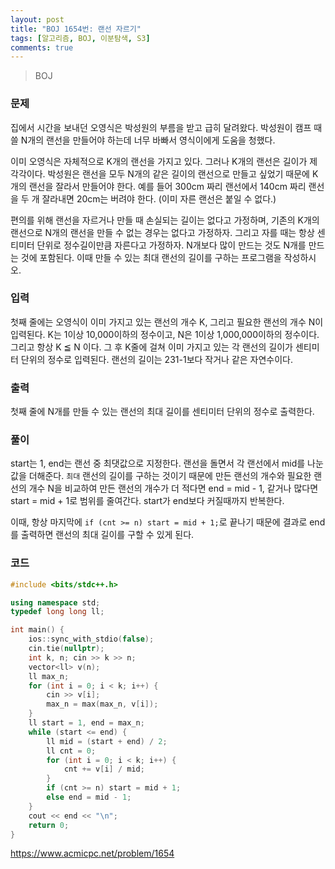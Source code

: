 ```yaml
---
layout: post
title: "BOJ 1654번: 랜선 자르기"
tags: [알고리즘, BOJ, 이분탐색, S3]
comments: true
---
```


> BOJ

### 문제
집에서 시간을 보내던 오영식은 박성원의 부름을 받고 급히 달려왔다. 박성원이 캠프 때 쓸 N개의 랜선을 만들어야 하는데 너무 바빠서 영식이에게 도움을 청했다.

이미 오영식은 자체적으로 K개의 랜선을 가지고 있다. 그러나 K개의 랜선은 길이가 제각각이다. 박성원은 랜선을 모두 N개의 같은 길이의 랜선으로 만들고 싶었기 때문에 K개의 랜선을 잘라서 만들어야 한다. 예를 들어 300cm 짜리 랜선에서 140cm 짜리 랜선을 두 개 잘라내면 20cm는 버려야 한다. (이미 자른 랜선은 붙일 수 없다.)

편의를 위해 랜선을 자르거나 만들 때 손실되는 길이는 없다고 가정하며, 기존의 K개의 랜선으로 N개의 랜선을 만들 수 없는 경우는 없다고 가정하자. 그리고 자를 때는 항상 센티미터 단위로 정수길이만큼 자른다고 가정하자. N개보다 많이 만드는 것도 N개를 만드는 것에 포함된다. 이때 만들 수 있는 최대 랜선의 길이를 구하는 프로그램을 작성하시오.

### 입력
첫째 줄에는 오영식이 이미 가지고 있는 랜선의 개수 K, 그리고 필요한 랜선의 개수 N이 입력된다. K는 1이상 10,000이하의 정수이고, N은 1이상 1,000,000이하의 정수이다. 그리고 항상 K ≦ N 이다. 그 후 K줄에 걸쳐 이미 가지고 있는 각 랜선의 길이가 센티미터 단위의 정수로 입력된다. 랜선의 길이는 231-1보다 작거나 같은 자연수이다.

### 출력
첫째 줄에 N개를 만들 수 있는 랜선의 최대 길이를 센티미터 단위의 정수로 출력한다.

### 풀이
start는 1, end는 랜선 중 최댓값으로 지정한다. 랜선을 돌면서 각 랜선에서 mid를 나눈 값을 더해준다. `최대` 랜선의 길이를 구하는 것이기 때문에 만든 랜선의 개수와 필요한 랜선의 개수 N을 비교하여 만든 랜선의 개수가 더 적다면 end = mid - 1, 같거나 많다면 start = mid + 1로 범위를 줄여간다. start가 end보다 커질때까지 반복한다.

이때, 항상 마지막에 `if (cnt >= n) start = mid + 1;`로 끝나기 때문에 결과로 end를 출력하면 랜선의 최대 길이를 구할 수 있게 된다.

### 코드
```c++
#include <bits/stdc++.h>

using namespace std;
typedef long long ll;

int main() {
    ios::sync_with_stdio(false);
    cin.tie(nullptr);
    int k, n; cin >> k >> n;
    vector<ll> v(n);
    ll max_n;
    for (int i = 0; i < k; i++) {
        cin >> v[i];
        max_n = max(max_n, v[i]);
    }
    ll start = 1, end = max_n;
    while (start <= end) {
        ll mid = (start + end) / 2;
        ll cnt = 0;
        for (int i = 0; i < k; i++) {
            cnt += v[i] / mid;
        }
        if (cnt >= n) start = mid + 1;
        else end = mid - 1;
    }
    cout << end << "\n";
    return 0;
}
```

<https://www.acmicpc.net/problem/1654>
